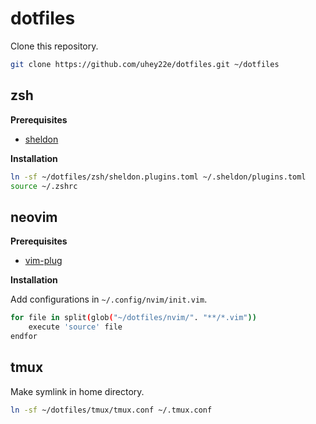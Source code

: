 # dotfiles

Clone this repository.

```sh
git clone https://github.com/uhey22e/dotfiles.git ~/dotfiles
```

## zsh

**Prerequisites**

- [sheldon](https://github.com/rossmacarthur/sheldon)

**Installation**

```sh
ln -sf ~/dotfiles/zsh/sheldon.plugins.toml ~/.sheldon/plugins.toml
source ~/.zshrc
```

## neovim

**Prerequisites**

- [vim-plug](https://github.com/junegunn/vim-plug)

**Installation**

Add configurations in `~/.config/nvim/init.vim`.

```sh
for file in split(glob("~/dotfiles/nvim/". "**/*.vim"))
    execute 'source' file
endfor
```

## tmux

Make symlink in home directory.

```sh
ln -sf ~/dotfiles/tmux/tmux.conf ~/.tmux.conf
```


